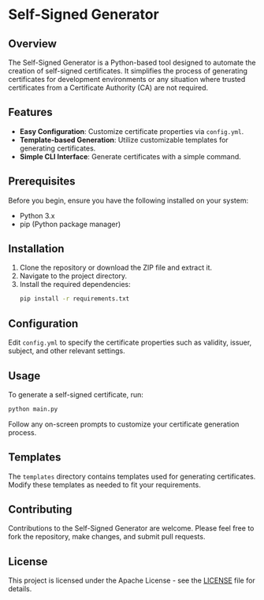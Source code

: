 # Self-Signed Generator

## Overview
The Self-Signed Generator is a Python-based tool designed to automate the creation of self-signed certificates. It simplifies the process of generating certificates for development environments or any situation where trusted certificates from a Certificate Authority (CA) are not required.

## Features
- **Easy Configuration**: Customize certificate properties via `config.yml`.
- **Template-based Generation**: Utilize customizable templates for generating certificates.
- **Simple CLI Interface**: Generate certificates with a simple command.

## Prerequisites
Before you begin, ensure you have the following installed on your system:
- Python 3.x
- pip (Python package manager)

## Installation

1. Clone the repository or download the ZIP file and extract it.
2. Navigate to the project directory.
3. Install the required dependencies:
   ```bash
   pip install -r requirements.txt
   ```

## Configuration
Edit `config.yml` to specify the certificate properties such as validity, issuer, subject, and other relevant settings.

## Usage
To generate a self-signed certificate, run:
```bash
python main.py
```
Follow any on-screen prompts to customize your certificate generation process.

## Templates
The `templates` directory contains templates used for generating certificates. Modify these templates as needed to fit your requirements.

## Contributing
Contributions to the Self-Signed Generator are welcome. Please feel free to fork the repository, make changes, and submit pull requests.

## License
This project is licensed under the Apache License - see the [LICENSE](LICENSE) file for details.
